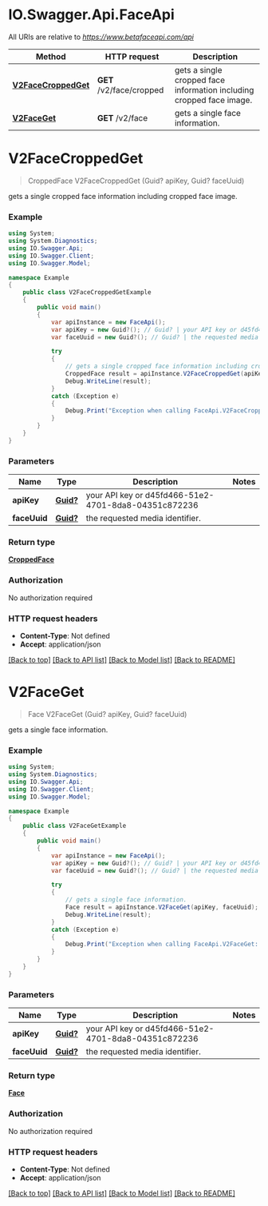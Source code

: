 # IO.Swagger.Api.FaceApi

All URIs are relative to *https://www.betafaceapi.com/api*

Method | HTTP request | Description
------------- | ------------- | -------------
[**V2FaceCroppedGet**](FaceApi.md#v2facecroppedget) | **GET** /v2/face/cropped | gets a single cropped face information including cropped face image.
[**V2FaceGet**](FaceApi.md#v2faceget) | **GET** /v2/face | gets a single face information.


<a name="v2facecroppedget"></a>
# **V2FaceCroppedGet**
> CroppedFace V2FaceCroppedGet (Guid? apiKey, Guid? faceUuid)

gets a single cropped face information including cropped face image.

### Example
```csharp
using System;
using System.Diagnostics;
using IO.Swagger.Api;
using IO.Swagger.Client;
using IO.Swagger.Model;

namespace Example
{
    public class V2FaceCroppedGetExample
    {
        public void main()
        {
            var apiInstance = new FaceApi();
            var apiKey = new Guid?(); // Guid? | your API key or d45fd466-51e2-4701-8da8-04351c872236
            var faceUuid = new Guid?(); // Guid? | the requested media identifier.

            try
            {
                // gets a single cropped face information including cropped face image.
                CroppedFace result = apiInstance.V2FaceCroppedGet(apiKey, faceUuid);
                Debug.WriteLine(result);
            }
            catch (Exception e)
            {
                Debug.Print("Exception when calling FaceApi.V2FaceCroppedGet: " + e.Message );
            }
        }
    }
}
```

### Parameters

Name | Type | Description  | Notes
------------- | ------------- | ------------- | -------------
 **apiKey** | [**Guid?**](Guid?.md)| your API key or d45fd466-51e2-4701-8da8-04351c872236 | 
 **faceUuid** | [**Guid?**](Guid?.md)| the requested media identifier. | 

### Return type

[**CroppedFace**](CroppedFace.md)

### Authorization

No authorization required

### HTTP request headers

 - **Content-Type**: Not defined
 - **Accept**: application/json

[[Back to top]](#) [[Back to API list]](../README.md#documentation-for-api-endpoints) [[Back to Model list]](../README.md#documentation-for-models) [[Back to README]](../README.md)

<a name="v2faceget"></a>
# **V2FaceGet**
> Face V2FaceGet (Guid? apiKey, Guid? faceUuid)

gets a single face information.

### Example
```csharp
using System;
using System.Diagnostics;
using IO.Swagger.Api;
using IO.Swagger.Client;
using IO.Swagger.Model;

namespace Example
{
    public class V2FaceGetExample
    {
        public void main()
        {
            var apiInstance = new FaceApi();
            var apiKey = new Guid?(); // Guid? | your API key or d45fd466-51e2-4701-8da8-04351c872236
            var faceUuid = new Guid?(); // Guid? | the requested media identifier.

            try
            {
                // gets a single face information.
                Face result = apiInstance.V2FaceGet(apiKey, faceUuid);
                Debug.WriteLine(result);
            }
            catch (Exception e)
            {
                Debug.Print("Exception when calling FaceApi.V2FaceGet: " + e.Message );
            }
        }
    }
}
```

### Parameters

Name | Type | Description  | Notes
------------- | ------------- | ------------- | -------------
 **apiKey** | [**Guid?**](Guid?.md)| your API key or d45fd466-51e2-4701-8da8-04351c872236 | 
 **faceUuid** | [**Guid?**](Guid?.md)| the requested media identifier. | 

### Return type

[**Face**](Face.md)

### Authorization

No authorization required

### HTTP request headers

 - **Content-Type**: Not defined
 - **Accept**: application/json

[[Back to top]](#) [[Back to API list]](../README.md#documentation-for-api-endpoints) [[Back to Model list]](../README.md#documentation-for-models) [[Back to README]](../README.md)

